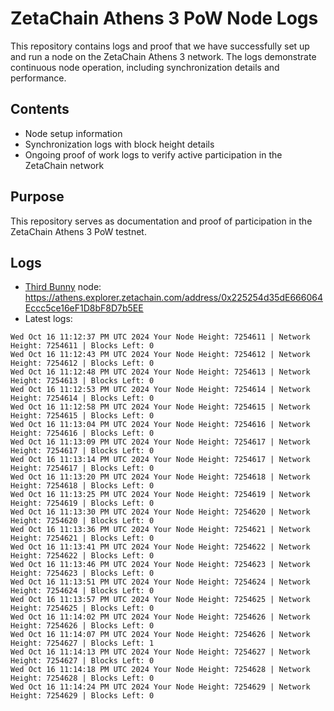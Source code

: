 # ZetaChain Athens 3 PoW Node Logs
This repository contains logs and proof that we have successfully set up and run a node on the ZetaChain Athens 3 network. The logs demonstrate continuous node operation, including synchronization details and performance.

## Contents
- Node setup information
- Synchronization logs with block height details
- Ongoing proof of work logs to verify active participation in the ZetaChain network

## Purpose
This repository serves as documentation and proof of participation in the ZetaChain Athens 3 PoW testnet.

## Logs

- [Third Bunny](https://thirdbunny.xyz/) node: https://athens.explorer.zetachain.com/address/0x225254d35dE666064Eccc5ce16eF1D8bF8D7b5EE
- Latest logs:
```
Wed Oct 16 11:12:37 PM UTC 2024 Your Node Height: 7254611 | Network Height: 7254611 | Blocks Left: 0
Wed Oct 16 11:12:43 PM UTC 2024 Your Node Height: 7254612 | Network Height: 7254612 | Blocks Left: 0
Wed Oct 16 11:12:48 PM UTC 2024 Your Node Height: 7254613 | Network Height: 7254613 | Blocks Left: 0
Wed Oct 16 11:12:53 PM UTC 2024 Your Node Height: 7254614 | Network Height: 7254614 | Blocks Left: 0
Wed Oct 16 11:12:58 PM UTC 2024 Your Node Height: 7254615 | Network Height: 7254615 | Blocks Left: 0
Wed Oct 16 11:13:04 PM UTC 2024 Your Node Height: 7254616 | Network Height: 7254616 | Blocks Left: 0
Wed Oct 16 11:13:09 PM UTC 2024 Your Node Height: 7254617 | Network Height: 7254617 | Blocks Left: 0
Wed Oct 16 11:13:14 PM UTC 2024 Your Node Height: 7254617 | Network Height: 7254617 | Blocks Left: 0
Wed Oct 16 11:13:20 PM UTC 2024 Your Node Height: 7254618 | Network Height: 7254618 | Blocks Left: 0
Wed Oct 16 11:13:25 PM UTC 2024 Your Node Height: 7254619 | Network Height: 7254619 | Blocks Left: 0
Wed Oct 16 11:13:30 PM UTC 2024 Your Node Height: 7254620 | Network Height: 7254620 | Blocks Left: 0
Wed Oct 16 11:13:36 PM UTC 2024 Your Node Height: 7254621 | Network Height: 7254621 | Blocks Left: 0
Wed Oct 16 11:13:41 PM UTC 2024 Your Node Height: 7254622 | Network Height: 7254622 | Blocks Left: 0
Wed Oct 16 11:13:46 PM UTC 2024 Your Node Height: 7254623 | Network Height: 7254623 | Blocks Left: 0
Wed Oct 16 11:13:51 PM UTC 2024 Your Node Height: 7254624 | Network Height: 7254624 | Blocks Left: 0
Wed Oct 16 11:13:57 PM UTC 2024 Your Node Height: 7254625 | Network Height: 7254625 | Blocks Left: 0
Wed Oct 16 11:14:02 PM UTC 2024 Your Node Height: 7254626 | Network Height: 7254626 | Blocks Left: 0
Wed Oct 16 11:14:07 PM UTC 2024 Your Node Height: 7254626 | Network Height: 7254627 | Blocks Left: 1
Wed Oct 16 11:14:13 PM UTC 2024 Your Node Height: 7254627 | Network Height: 7254627 | Blocks Left: 0
Wed Oct 16 11:14:18 PM UTC 2024 Your Node Height: 7254628 | Network Height: 7254628 | Blocks Left: 0
Wed Oct 16 11:14:24 PM UTC 2024 Your Node Height: 7254629 | Network Height: 7254629 | Blocks Left: 0
```
